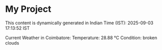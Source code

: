 # My Project

This content is dynamically generated in Indian Time (IST): 2025-09-03 17:13:52 IST


Current Weather in Coimbatore:
Temperature: 28.88 °C
Condition: broken clouds
